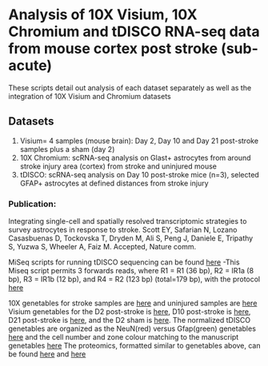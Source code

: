 # Analysis of 10X Visium, 10X Chromium and tDISCO RNA-seq data from mouse cortex post stroke (sub-acute)
These scripts detail out analysis of each dataset separately as well as the integration of 10X Visium and Chromium datasets

## Datasets
1) Visium= 4 samples (mouse brain): Day 2, Day 10 and Day 21 post-stroke samples plus a sham (day 2) 
2) 10X Chromium: scRNA-seq analysis on Glast+ astrocytes from around stroke injury area (cortex) from stroke and uninjured mouse
3) tDISCO: scRNA-seq analysis on Day 10 post-stroke mice (n=3), selected GFAP+ astrocytes at defined distances from stroke injury

### Publication:
Integrating single-cell and spatially resolved transcriptomic strategies to survey astrocytes in response to stroke. Scott EY, Safarian N, Lozano Casasbuenas D, Tockovska T, Dryden M, Ali S, Peng J, Daniele E, Tripathy S, Yuzwa S, Wheeler A, Faiz M. Accepted, Nature comm.

MiSeq scripts for running tDISCO sequencing can be found [here](https://data.cyverse.org/dav-anon/iplant/home/eyscott/MiseqScripts/MSQv3_3FWDReads.zip)
-This Miseq script permits 3 forwards reads, where R1 = R1 (36 bp), R2 = IR1a (8 bp), R3 = IR1b (12 bp), and R4 = R2 (123 bp) (total=179 bp), with the protocol [here](https://data.cyverse.org/dav-anon/iplant/home/eyscott/MiseqScripts/Protocol_for_implementing_scripts.docx)  

10X genetables for stroke samples are [here](https://data.cyverse.org/dav-anon/iplant/home/eyscott/Faiz_Maryam__Stroke.tar.gz) and uninjured samples are [here](https://data.cyverse.org/dav-anon/iplant/home/eyscott/10Xdata/Faiz_Maryam__Uninjured.zip)
Visium genetables for the D2 post-stroke is [here](https://data.cyverse.org/dav-anon/iplant/home/eyscott/Visium_2022/Faiz_Maryam__V10A06-087-B1.mri.tgz), D10 post-stroke is [here](https://data.cyverse.org/dav-anon/iplant/home/eyscott/Visium_2022/Faiz_Maryam__V10A06-087-D1.mri.tgz), D21 post-stroke is [here](https://data.cyverse.org/dav-anon/iplant/home/eyscott/Visium_2022/Faiz_Maryam__V10A06-088-C1.mri.tgz), and the D2 sham is [here](https://data.cyverse.org/dav-anon/iplant/home/eyscott/Visium_2022/Faiz_Maryam__V10A06-088-B1.mri.tgz).
The normalized tDISCO genetables are organized as the NeuN(red) versus Gfap(green) genetables [here](https://data.cyverse.org/dav-anon/iplant/home/eyscott/tDISCO/D10_norm_GvN_norm.xlsx) and the cell number and zone colour matching to the manuscript genetables [here](https://data.cyverse.org/dav-anon/iplant/home/eyscott/tDISCO/D10_Norm_Numbered.xlsx)
The proteomics, formatted similar to genetables above, can be found [here](https://data.cyverse.org/dav-anon/iplant/home/eyscott/tDISCO/Proteomics_Table_tDISCO.xlsx) and [here](https://data.cyverse.org/dav-anon/iplant/home/eyscott/tDISCO/D10_LFQ_untarg_04_09_forDEP.txt)
